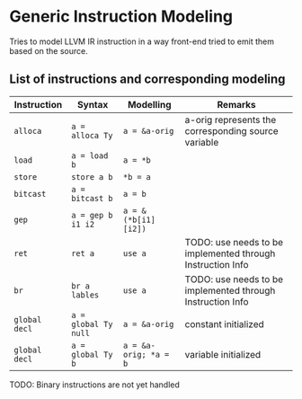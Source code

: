 # Generic Instruction Modeling

Tries to model LLVM IR instruction in a way front-end tried to emit them based on the source.  

## List of instructions and corresponding modeling

Instruction | Syntax | Modelling | Remarks
-|-|-|-
`alloca` | `a = alloca Ty` | `a = &a-orig` | a-orig represents the corresponding source variable 
`load` | `a = load b` | `a = *b` | 
`store` | `store a b` | `*b = a` |
`bitcast` | `a = bitcast b` | `a = b` |
`gep` | `a = gep b i1 i2` | `a = &(*b[i1][i2])` |
`ret` | `ret a` | `use a` | TODO: use needs to be implemented through Instruction Info
`br`  | `br a lables` | `use a` | TODO: use needs to be implemented through Instruction Info
`global decl` | `a = global Ty null` | `a = &a-orig` | constant initialized
`global decl` | `a = global Ty b` | `a = &a-orig; *a = b` | variable initialized

TODO: Binary instructions are not yet handled
